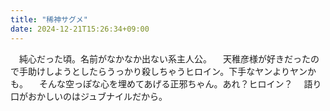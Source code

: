 ```yaml
---
title: "稀神サグメ"
date: 2024-12-21T15:26:34+09:00
---
```

　純心だった頃。名前がなかなか出ない系主人公。
　天稚彦様が好きだったので手助けしようとしたらうっかり殺しちゃうヒロイン。下手なヤンよりヤンかも。
　そんな空っぽな心を埋めてあげる正邪ちゃん。あれ？ヒロイン？
　語り口がおかしいのはジュブナイルだから。
